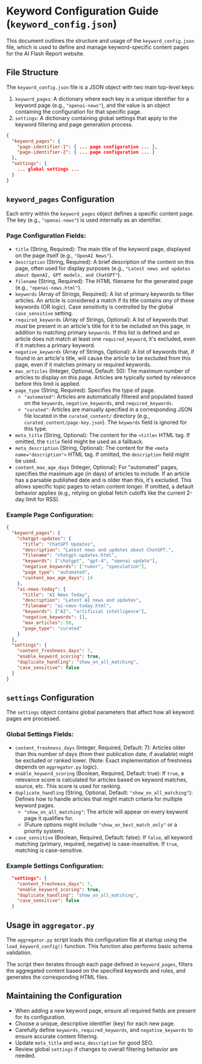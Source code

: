# Keyword Configuration Guide (`keyword_config.json`)

This document outlines the structure and usage of the `keyword_config.json` file, which is used to define and manage keyword-specific content pages for the AI Flash Report website.

## File Structure

The `keyword_config.json` file is a JSON object with two main top-level keys:

1.  `keyword_pages`: A dictionary where each key is a unique identifier for a keyword page (e.g., `"openai-news"`), and the value is an object containing the configuration for that specific page.
2.  `settings`: A dictionary containing global settings that apply to the keyword filtering and page generation process.

```json
{
  "keyword_pages": {
    "page-identifier-1": { ... page configuration ... },
    "page-identifier-2": { ... page configuration ... }
  },
  "settings": {
    ... global settings ...
  }
}
```

## `keyword_pages` Configuration

Each entry within the `keyword_pages` object defines a specific content page. The key (e.g., `"openai-news"`) is used internally as an identifier.

### Page Configuration Fields:

*   `title` (String, Required): The main title of the keyword page, displayed on the page itself (e.g., `"OpenAI News"`).
*   `description` (String, Required): A brief description of the content on this page, often used for display purposes (e.g., `"Latest news and updates about OpenAI, GPT models, and ChatGPT"`).
*   `filename` (String, Required): The HTML filename for the generated page (e.g., `"openai-news.html"`).
*   `keywords` (Array of Strings, Required): A list of primary keywords to filter articles. An article is considered a match if its title contains *any* of these keywords (OR logic). Case sensitivity is controlled by the global `case_sensitive` setting.
*   `required_keywords` (Array of Strings, Optional): A list of keywords that *must* be present in an article's title for it to be included on this page, in addition to matching primary `keywords`. If this list is defined and an article does not match at least one `required_keyword`, it's excluded, even if it matches a primary keyword.
*   `negative_keywords` (Array of Strings, Optional): A list of keywords that, if found in an article's title, will cause the article to be excluded from this page, even if it matches primary or required keywords.
*   `max_articles` (Integer, Optional, Default: 50): The maximum number of articles to display on this page. Articles are typically sorted by relevance before this limit is applied.
*   `page_type` (String, Required): Specifies the type of page.
    *   `"automated"`: Articles are automatically filtered and populated based on the `keywords`, `negative_keywords`, and `required_keywords`.
    *   `"curated"`: Articles are manually specified in a corresponding JSON file located in the `curated_content/` directory (e.g., `curated_content/page-key.json`). The `keywords` field is ignored for this type.
*   `meta_title` (String, Optional): The content for the `<title>` HTML tag. If omitted, the `title` field might be used as a fallback.
*   `meta_description` (String, Optional): The content for the `<meta name="description">` HTML tag. If omitted, the `description` field might be used.
*   `content_max_age_days` (Integer, Optional): For "automated" pages, specifies the maximum age (in days) of articles to include. If an article has a parsable published date and is older than this, it's excluded. This allows specific topic pages to retain content longer. If omitted, a default behavior applies (e.g., relying on global fetch cutoffs like the current 2-day limit for RSS).

### Example Page Configuration:

```json
{
  "keyword_pages": {
    "chatgpt-updates": {
      "title": "ChatGPT Updates",
      "description": "Latest news and updates about ChatGPT.",
      "filename": "chatgpt-updates.html",
      "keywords": ["chatgpt", "gpt-4", "openai update"],
      "negative_keywords": ["rumor", "speculation"],
      "page_type": "automated",
      "content_max_age_days": 14
    },
    "ai-news-today": {
      "title": "AI News Today",
      "description": "Latest AI news and updates",
      "filename": "ai-news-today.html",
      "keywords": ["AI", "artificial intelligence"],
      "negative_keywords": [],
      "max_articles": 50,
      "page_type": "curated"
    }
  },
  "settings": {
    "content_freshness_days": 7,
    "enable_keyword_scoring": true,
    "duplicate_handling": "show_on_all_matching",
    "case_sensitive": false
  }
}
```

## `settings` Configuration

The `settings` object contains global parameters that affect how all keyword pages are processed.

### Global Settings Fields:

*   `content_freshness_days` (Integer, Required, Default: 7): Articles older than this number of days (from their publication date, if available) might be excluded or ranked lower. (Note: Exact implementation of freshness depends on `aggregator.py` logic).
*   `enable_keyword_scoring` (Boolean, Required, Default: true): If `true`, a relevance score is calculated for articles based on keyword matches, source, etc. This score is used for ranking.
*   `duplicate_handling` (String, Optional, Default: `"show_on_all_matching"`): Defines how to handle articles that might match criteria for multiple keyword pages.
    *   `"show_on_all_matching"`: The article will appear on every keyword page it qualifies for.
    *   (Future options might include `"show_on_best_match_only"` or a priority system).
*   `case_sensitive` (Boolean, Required, Default: false): If `false`, all keyword matching (primary, required, negative) is case-insensitive. If `true`, matching is case-sensitive.

### Example Settings Configuration:

```json
  "settings": {
    "content_freshness_days": 7,
    "enable_keyword_scoring": true,
    "duplicate_handling": "show_on_all_matching",
    "case_sensitive": false
  }
```

## Usage in `aggregator.py`

The `aggregator.py` script loads this configuration file at startup using the `load_keyword_config()` function. This function also performs basic schema validation.

The script then iterates through each page defined in `keyword_pages`, filters the aggregated content based on the specified keywords and rules, and generates the corresponding HTML files.

## Maintaining the Configuration

-   When adding a new keyword page, ensure all required fields are present for its configuration.
-   Choose a unique, descriptive identifier (key) for each new page.
-   Carefully define `keywords`, `required_keywords`, and `negative_keywords` to ensure accurate content filtering.
-   Update `meta_title` and `meta_description` for good SEO.
-   Review global `settings` if changes to overall filtering behavior are needed. 